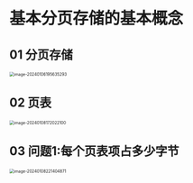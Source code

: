 # 基本分页存储的基本概念



## 01 分页存储

<img src="https://cvp.oss-cn-shanghai.aliyuncs.com/picgo/202401061956546.png" alt="image-20240106195635293" style="zoom:50%;" />



## 02 页表

<img src="https://cvp.oss-cn-shanghai.aliyuncs.com/picgo/202401081720372.png" alt="image-20240108172022100" style="zoom: 50%;" />



## 03 问题1:每个页表项占多少字节

<img src="https://cvp.oss-cn-shanghai.aliyuncs.com/picgo/202401082214023.png" alt="image-20240108221404871" style="zoom:50%;" />
